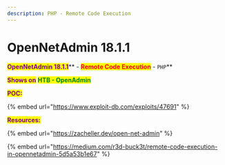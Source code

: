 ```yaml
---
description: PHP - Remote Code Execution
---
```


# OpenNetAdmin 18.1.1

&#x20;<mark style="color:purple;">**OpenNetAdmin 18.1.1**</mark>** - **<mark style="color:red;">**Remote Code Execution**</mark>** - **<mark style="color:orange;">**`PHP`**</mark>

<mark style="color:purple;">**Shows on**</mark> <mark style="color:green;">**HTB - OpenAdmin**</mark>

<mark style="color:purple;">**POC:**</mark>

{% embed url="https://www.exploit-db.com/exploits/47691" %}

<mark style="color:purple;">**Resources:**</mark>

{% embed url="https://zacheller.dev/open-net-admin" %}

{% embed url="https://medium.com/r3d-buck3t/remote-code-execution-in-opennetadmin-5d5a53b1e67" %}
